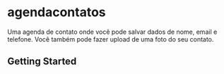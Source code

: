 # agendacontatos

Uma agenda de contato onde você pode salvar dados de nome, email e telefone. Você também pode
fazer upload de uma foto do seu contato.

## Getting Started

